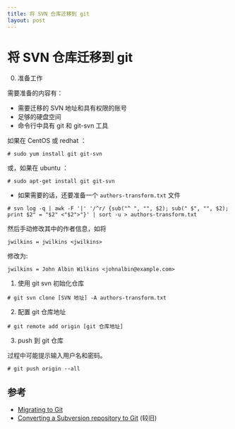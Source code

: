 ```yaml
---
title: 将 SVN 仓库迁移到 git
layout: post
---
```


# 将 SVN 仓库迁移到 git

0. 准备工作

  需要准备的内容有：

  * 需要迁移的 SVN 地址和具有权限的账号
  * 足够的硬盘空间
  * 命令行中具有 git 和 git-svn 工具

  如果在 CentOS 或 redhat ：

  ```
  # sudo yum install git git-svn
  ```

  或，如果在 ubuntu ：

  ```
  # sudo apt-get install git git-svn
  ```

  * 如果需要的话，还要准备一个 `authors-transform.txt` 文件

  ```
  # svn log -q | awk -F '|' '/^r/ {sub("^ ", "", $2); sub(" $", "", $2); print $2" = "$2" <"$2">"}' | sort -u > authors-transform.txt
  ```

  然后手动修改其中的作者信息，如将

  ```
  jwilkins = jwilkins <jwilkins>
  ```

  修改为:

  ```
  jwilkins = John Albin Wilkins <johnalbin@example.com>
  ```

1. 使用 git svn 初始化仓库

  ```
  # git svn clone [SVN 地址] -A authors-transform.txt
  ```

2. 配置 git 仓库地址

  ```
  # git remote add origin [git 仓库地址]
  ```

3. push 到 git 仓库

过程中可能提示输入用户名和密码。

  ```
  # git push origin --all
  ```

## 参考

* [Migrating to Git](https://git-scm.com/book/en/v2/Git-and-Other-Systems-Migrating-to-Git)
* [Converting a Subversion repository to Git](https://john.albin.net/git/convert-subversion-to-git) (较旧)

